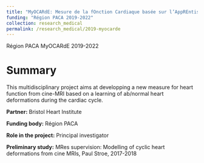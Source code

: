 ```yaml
---
title: "MyOCARdE: Mesure de la fOnction Cardiaque basée sur l’AppREntissage - A new learning-based measure for heart function"
funding: "Région PACA 2019-2022"
collection: research_medical
permalink: /research_medical/2019-myocarde
---
```


Région PACA MyOCARdE 2019-2022

Summary 
======

This multidisciplinary project aims at developping a new measure for heart function from cine-MRI based on a learning of ab/normal heart deformations during the cardiac cycle.

**Partner:**  Bristol Heart Institute

**Funding body:**  Région PACA

**Role in the project:**  Principal investigator

**Preliminary study:**  MRes supervision: Modelling of cyclic heart deformations from cine MRIs, Paul Stroe, 2017-2018
